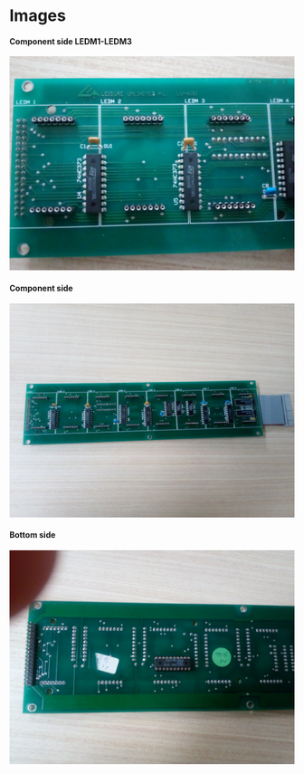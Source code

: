 # Images

#### Component side LEDM1-LEDM3
![LEDM1-LEDM3](https://raw.githubusercontent.com/microcontrollersig/reverse-engineer-led-signs/master/images/IMG_20170827_141247.jpg)

#### Component side
![Component side](https://raw.githubusercontent.com/microcontrollersig/reverse-engineer-led-signs/master/images/IMG_20170827_141711.jpg)

#### Bottom side
![Bottom side](https://raw.githubusercontent.com/microcontrollersig/reverse-engineer-led-signs/master/images/IMG_20170827_141728.jpg)


